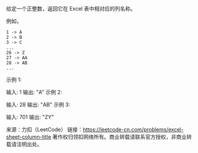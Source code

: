 给定一个正整数，返回它在 Excel 表中相对应的列名称。

例如，

    1 -> A
    2 -> B
    3 -> C
    ...
    26 -> Z
    27 -> AA
    28 -> AB 
    ...
示例 1:

输入: 1
输出: "A"
示例 2:

输入: 28
输出: "AB"
示例 3:

输入: 701
输出: "ZY"

来源：力扣（LeetCode）
链接：https://leetcode-cn.com/problems/excel-sheet-column-title
著作权归领扣网络所有。商业转载请联系官方授权，非商业转载请注明出处。